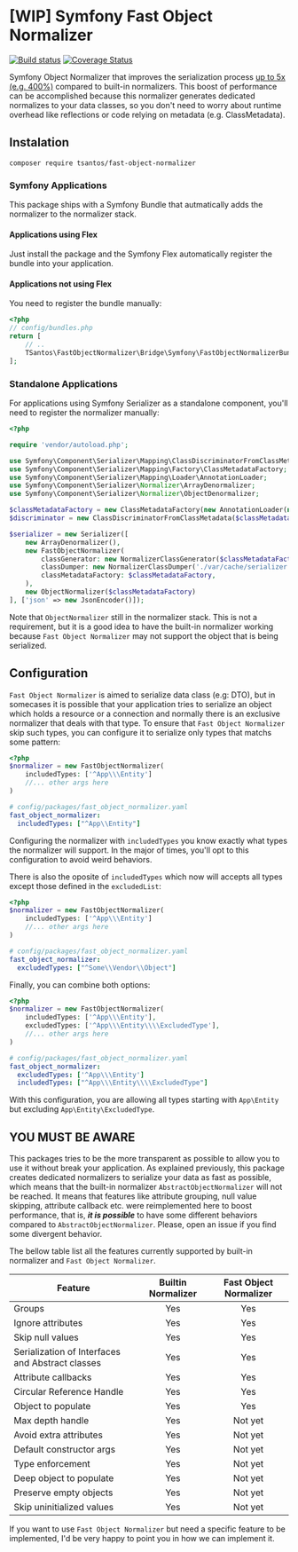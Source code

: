 # [WIP] Symfony Fast Object Normalizer 
[![Build status][main image]][main] [![Coverage Status][main coverage image]][main coverage]

Symfony Object Normalizer that improves the serialization process [up to 5x (e.g. 400%)][benchmark] compared to built-in normalizers.
This boost of performance can be accomplished because this normalizer generates dedicated normalizes to your 
data classes, so you don't need to worry about runtime overhead like reflections or code relying on metadata 
(e.g. ClassMetadata).

## Instalation

    composer require tsantos/fast-object-normalizer

### Symfony Applications

This package ships with a Symfony Bundle that autmatically adds the normalizer to the normalizer stack. 

#### Applications using Flex

Just install the package and the Symfony Flex automatically register the bundle into your application.

#### Applications not using Flex

You need to register the bundle manually:

```php
<?php
// config/bundles.php
return [
    // ..
    TSantos\FastObjectNormalizer\Bridge\Symfony\FastObjectNormalizerBundle::class => ['all' => true]
];
```

### Standalone Applications

For applications using Symfony Serializer as a standalone component, you'll need to register the normalizer
manually:

```php
<?php

require 'vendor/autoload.php';

use Symfony\Component\Serializer\Mapping\ClassDiscriminatorFromClassMetadata;
use Symfony\Component\Serializer\Mapping\Factory\ClassMetadataFactory;
use Symfony\Component\Serializer\Mapping\Loader\AnnotationLoader;
use Symfony\Component\Serializer\Normalizer\ArrayDenormalizer;
use Symfony\Component\Serializer\Normalizer\ObjectDenormalizer;

$classMetadataFactory = new ClassMetadataFactory(new AnnotationLoader(new AnnotationReader()));
$discriminator = new ClassDiscriminatorFromClassMetadata($classMetadataFactory);

$serializer = new Serializer([
    new ArrayDenormalizer(),
    new FastObjectNormalizer(
        classGenerator: new NormalizerClassGenerator($classMetadataFactory, $discriminator),
        classDumper: new NormalizerClassDumper('./var/cache/serializer'),
        classMetadataFactory: $classMetadataFactory,
    ),
    new ObjectNormalizer($classMetadataFactory)
], ['json' => new JsonEncoder()]);
```

Note that `ObjectNormalizer` still in the normalizer stack. This is not a requirement, but it is a good idea to have
the built-in normalizer working because `Fast Object Normalizer` may not support the object that is being serialized.

## Configuration

`Fast Object Normalizer` is aimed to serialize data class (e.g: DTO), but in somecases it is possible that your
application tries to serialize an object which holds a resource or a connection and normally there is an exclusive
normalizer that deals with that type. To ensure that `Fast Object Normalizer` skip such types, you can configure it
to serialize only types that matchs some pattern:

```php
<?php
$normalizer = new FastObjectNormalizer(
    includedTypes: ['^App\\\Entity']
    //... other args here
)
```
```yaml
# config/packages/fast_object_normalizer.yaml
fast_object_normalizer:
  includedTypes: ["^App\\Entity"]
```

Configuring the normalizer with `includedTypes` you know exactly what types the normalizer will support. In the major of
times, you'll opt to this configuration to avoid weird behaviors.

There is also the oposite of `includedTypes` which now will accepts all types except those defined in the `excludedList`:

```php
<?php
$normalizer = new FastObjectNormalizer(
    includedTypes: ['^App\\\Entity']
    //... other args here
)
```
```yaml
# config/packages/fast_object_normalizer.yaml
fast_object_normalizer:
  excludedTypes: ["^Some\\Vendor\\Object"]
```

Finally, you can combine both options:

```php
<?php
$normalizer = new FastObjectNormalizer(
    includedTypes: ['^App\\\Entity'],
    excludedTypes: ['^App\\\Entity\\\\ExcludedType'],
    //... other args here
)
```
```yaml
# config/packages/fast_object_normalizer.yaml
fast_object_normalizer:
  excludedTypes: ['^App\\\Entity']
  includedTypes: ["^App\\\Entity\\\\ExcludedType"]
```

With this configuration, you are allowing all types starting with `App\Entity` but excluding `App\Entity\ExcludedType`.

## YOU MUST BE AWARE

This packages tries to be the more transparent as possible to allow you to use it without break your application.
As explained previously, this package creates dedicated normalizers to serialize your data as fast as possible, which
means that the built-in normalizer `AbstractObjectNormalizer` will not be reached. It means that features like attribute
grouping, null value skipping, attribute callback etc. were reimplemented here to boost performance, that is, 
**_it is possible_** to have some different behaviors compared to `AbstractObjectNormalizer`. Please, open an issue if you
find some divergent behavior.

The bellow table list all the features currently supported by built-in normalizer and `Fast Object Normalizer`.

| **Feature**                                      | **Builtin Normalizer** | **Fast Object Normalizer** |
|--------------------------------------------------|:----------------------:|:--------------------------:|
| Groups                                           |          Yes           |            Yes             |
| Ignore attributes                                |          Yes           |            Yes             |
| Skip null values                                 |          Yes           |            Yes             |
| Serialization of Interfaces and Abstract classes |          Yes           |            Yes             |
| Attribute callbacks                              |          Yes           |            Yes             |
| Circular Reference Handle                        |          Yes           |            Yes             |
| Object to populate                               |          Yes           |            Yes             |
| Max depth handle                                 |          Yes           |          Not yet           |
| Avoid extra attributes                           |          Yes           |          Not yet           |
| Default constructor args                         |          Yes           |          Not yet           |
| Type enforcement                                 |          Yes           |          Not yet           |
| Deep object to populate                          |          Yes           |          Not yet           |
| Preserve empty objects                           |          Yes           |          Not yet           |
| Skip uninitialized values                        |          Yes           |          Not yet           |

If you want to use `Fast Object Normalizer` but need a specific feature to be implemented, I'd be very happy to
point you in how we can implement it.

[main image]: https://github.com/tsantos84/fast-object-normalizer/actions/workflows/ci.yml/badge.svg?branch=main
[main]: https://github.com/tsantos84/fast-object-normalizer/tree/main
[main coverage image]: https://codecov.io/gh/tsantos84/fast-object-normalizer/branch/main/graph/badge.svg
[main coverage]: https://codecov.io/gh/tsantos84/fast-object-normalizer/branch/main

[benchmark]: https://github.com/tsantos84/fast-object-normalizer/actions/workflows/benchmark.yml
